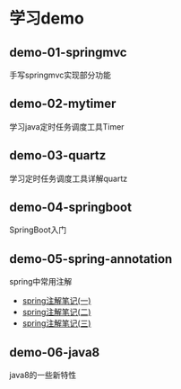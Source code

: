 # 学习demo
## demo-01-springmvc
手写springmvc实现部分功能
## demo-02-mytimer
学习java定时任务调度工具Timer
## demo-03-quartz
学习定时任务调度工具详解quartz
## demo-04-springboot
SpringBoot入门
## demo-05-spring-annotation
spring中常用注解
- [spring注解笔记(一)](/demo-05-spring-annotation/notes01.md)
- [spring注解笔记(二)](/demo-05-spring-annotation/notes02.md)
- [spring注解笔记(三)](/demo-05-spring-annotation/notes03.md)
## demo-06-java8
java8的一些新特性
